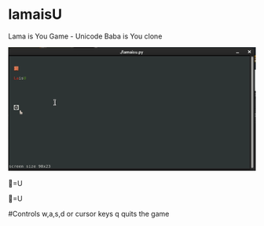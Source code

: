 # lamaisU
Lama is You Game - Unicode Baba is You clone

![screenrecording](https://raw.githubusercontent.com/dickshaydle/lamaisU/master/screenshots/LamaisU.gif)

🦙=U

:poodle:=U

#Controls
w,a,s,d or cursor keys
q quits the game
